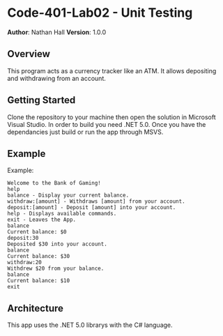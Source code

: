 # Code-401-Lab02 - Unit Testing

**Author**: Nathan Hall
**Version**: 1.0.0 

## Overview
<!-- Provide a high level overview of what this application is and why you are building it, beyond the fact that it's an assignment for a Code Fellows 401 class. (i.e. What's your problem domain?) -->
This program acts as a currency tracker like an ATM. It allows depositing and withdrawing from an account.

## Getting Started
<!-- What are the steps that a user must take in order to build this app on their own machine and get it running? -->
Clone the repository to your machine then open the solution in Microsoft Visual Studio. In order to build you need .NET 5.0. Once you have the dependancies just build or run the app through MSVS.

## Example
<!-- Show them what looks like and how how to use the application.  -->
Example:
```
Welcome to the Bank of Gaming!
help
balance - Display your current balance.
withdraw:[amount] - Withdraws [amount] from your account.
deposit:[amount] - Deposit [amount] into your account.
help - Displays available commands.
exit - Leaves the App.
balance
Current balance: $0
deposit:30
Deposited $30 into your account.
balance
Current balance: $30
withdraw:20
Withdrew $20 from your balance.
balance
Current balance: $10
exit
```

## Architecture
<!-- Provide a detailed description of the application design. What technologies (languages, libraries, etc) you're using, and any other relevant design information. -->
This app uses the .NET 5.0 librarys with the C# language.
